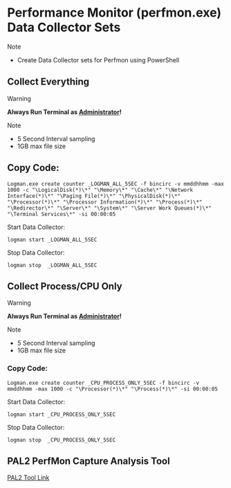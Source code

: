 # Performance Monitor (perfmon.exe) Data Collector Sets

> [!NOTE]
> - Create Data Collector sets for Perfmon using PowerShell

## Collect Everything
> [!WARNING]
> **Always Run Terminal as <ins>Administrator</ins>!**

> [!NOTE]
> - 5 Second Interval sampling
> - 1GB max file size

## Copy Code:
```
Logman.exe create counter _LOGMAN_ALL_5SEC -f bincirc -v mmddhhmm -max 1000 -c "\LogicalDisk(*)\*" "\Memory\*" "\Cache\*" "\Network Interface(*)\*" "\Paging File(*)\*" "\PhysicalDisk(*)\*" "\Processor(*)\*" "\Processor Information(*)\*" "\Process(*)\*" "\Redirector\*" "\Server\*" "\System\*" "\Server Work Queues(*)\*" "\Terminal Services\*" -si 00:00:05 
```
Start Data Collector: 
```
logman start _LOGMAN_ALL_5SEC
```
Stop Data Collector:
```
logman stop  _LOGMAN_ALL_5SEC
```




## Collect Process/CPU Only
> [!WARNING]
> **Always Run Terminal as <ins>Administrator</ins>!**

> [!NOTE]
> - 5 Second Interval sampling
> - 1GB max file size

### Copy Code: 
```
Logman.exe create counter _CPU_PROCESS_ONLY_5SEC -f bincirc -v mmddhhmm -max 1000 -c "\Processor(*)\*" "\Process(*)\*" -si 00:00:05 
```

Start Data Collector:
```
logman start _CPU_PROCESS_ONLY_5SEC
```

Stop Data Collector:
```
logman stop  _CPU_PROCESS_ONLY_5SEC
```


## PAL2 PerfMon Capture Analysis Tool
[PAL2 Tool Link](https://github.com/clinthuffman/PAL) 
